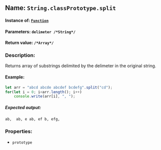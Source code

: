 ## Name: `String.classPrototype.split`

#### Instance of: [`Function`](Function.md)

#### Parameters: `delimeter /*String*/`

#### Return value: `/*Array*/`

### Description:

Returns array of substrings delimited by 
the delimeter in the original string.

#### Example:

```js
let arr = "abcd abcde abcdef bcdefg".split("cd");
for(let i = 0; i<arr.length(); i++)
    console.write(arr[i], ", ");
```

##### Expected output:

```
ab,  ab, e ab, ef b, efg, 
```

### Properties:

- `prototype`


